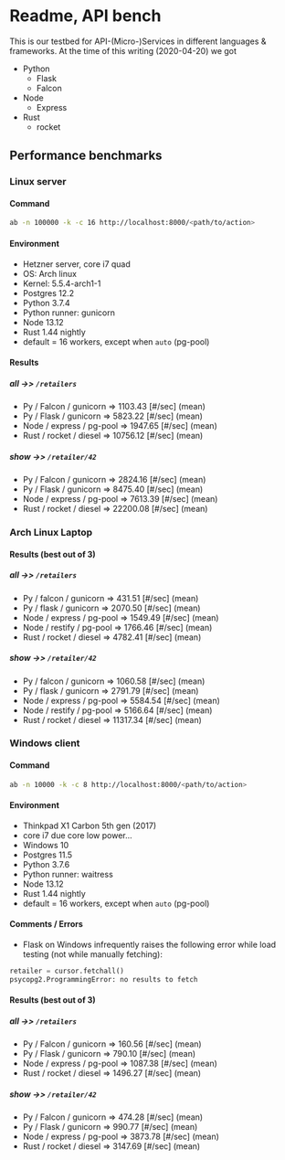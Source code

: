 # Readme, API bench

This is our testbed for API-(Micro-)Services in different languages & frameworks. At the time of this writing (2020-04-20) we got

* Python
  - Flask
  - Falcon
* Node
  - Express
* Rust
  - rocket


## Performance benchmarks

### Linux server

#### Command

```bash
ab -n 100000 -k -c 16 http://localhost:8000/<path/to/action>
```

#### Environment

* Hetzner server, core i7 quad
* OS: Arch linux
* Kernel: 5.5.4-arch1-1
* Postgres 12.2
* Python 3.7.4
* Python runner: gunicorn
* Node 13.12
* Rust 1.44 nightly
* default = 16 workers, except when `auto` (pg-pool)

#### Results

##### *all* ->> `/retailers`

* Py / Falcon / gunicorn => 1103.43 [#/sec] (mean)
* Py / Flask / gunicorn => 5823.22 [#/sec] (mean)
* Node / express / pg-pool => 1947.65 [#/sec] (mean)
* Rust / rocket / diesel => 10756.12 [#/sec] (mean)

##### *show* ->> `/retailer/42`

* Py / Falcon / gunicorn => 2824.16 [#/sec] (mean)
* Py / Flask / gunicorn => 8475.40 [#/sec] (mean)
* Node / express / pg-pool => 7613.39 [#/sec] (mean)
* Rust / rocket / diesel => 22200.08 [#/sec] (mean)


### Arch Linux Laptop


#### Results (best out of 3)

##### *all* ->> `/retailers`

* Py / falcon / gunicorn => 431.51 [#/sec] (mean)
* Py / flask / gunicorn => 2070.50 [#/sec] (mean)
* Node / express / pg-pool => 1549.49 [#/sec] (mean)
* Node / restify / pg-pool => 1766.46 [#/sec] (mean)
* Rust / rocket / diesel => 4782.41 [#/sec] (mean)

##### *show* ->> `/retailer/42`

* Py / falcon / gunicorn => 1060.58 [#/sec] (mean)
* Py / flask / gunicorn => 2791.79 [#/sec] (mean)
* Node / express / pg-pool => 5584.54 [#/sec] (mean)
* Node / restify / pg-pool => 5166.64 [#/sec] (mean)
* Rust / rocket / diesel => 11317.34 [#/sec] (mean)



### Windows client

#### Command

```bash
ab -n 10000 -k -c 8 http://localhost:8000/<path/to/action>
```

#### Environment

* Thinkpad X1 Carbon 5th gen (2017)
* core i7 due core low power...
* Windows 10
* Postgres 11.5
* Python 3.7.6
* Python runner: waitress
* Node 13.12
* Rust 1.44 nightly
* default = 16 workers, except when `auto` (pg-pool)


#### Comments / Errors

* Flask on Windows infrequently raises the following error while load testing (not while manually fetching):
```python
retailer = cursor.fetchall()
psycopg2.ProgrammingError: no results to fetch
```

#### Results (best out of 3)

##### *all* ->> `/retailers`

* Py / Falcon / gunicorn => 160.56 [#/sec] (mean)
* Py / Flask / gunicorn => 790.10 [#/sec] (mean)
* Node / express / pg-pool => 1087.38 [#/sec] (mean)
* Rust / rocket / diesel => 1496.27 [#/sec] (mean)

##### *show* ->> `/retailer/42`

* Py / Falcon / gunicorn => 474.28 [#/sec] (mean)
* Py / Flask / gunicorn => 990.77 [#/sec] (mean)
* Node / express / pg-pool => 3873.78 [#/sec] (mean)
* Rust / rocket / diesel => 3147.69 [#/sec] (mean)


